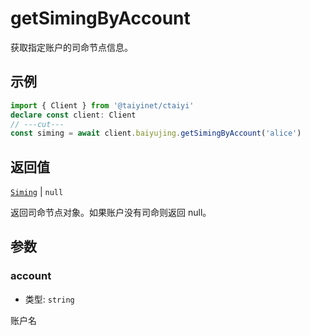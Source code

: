 # getSimingByAccount

获取指定账户的司命节点信息。

## 示例

```ts twoslash
import { Client } from '@taiyinet/ctaiyi'
declare const client: Client
// ---cut---
const siming = await client.baiyujing.getSimingByAccount('alice')
```

## 返回值

[`Siming`](/reference/types#siming) | `null`

返回司命节点对象。如果账户没有司命则返回 null。

## 参数

### account

- 类型: `string`

账户名
